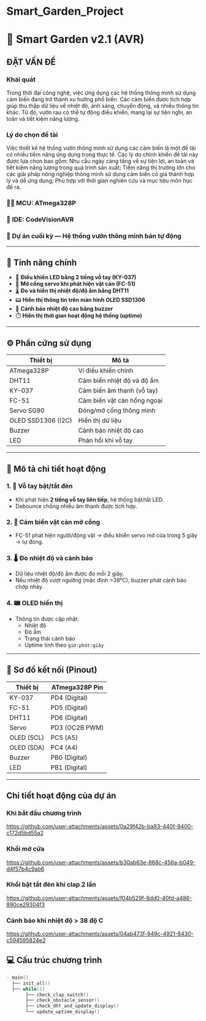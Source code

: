 # Smart_Garden_Project
# 🌱 Smart Garden v2.1 (AVR)
## ĐẶT VẤN ĐỀ
### Khái quát
Trong thời đại công nghệ, việc ứng dụng các hệ thống thông minh sử dụng cảm
biến đang trở thành xu hướng phổ biến. Các cảm biến được tích hợp giúp thu thập dữ
liệu về nhiệt độ, ánh sáng, chuyển động, và nhiều thông tin khác. Từ đó, vườn rau có
thể tự động điều khiển, mang lại sự tiện nghi, an toàn và tiết kiệm năng lượng.
### Lý do chọn đề tài
Việc thiết kế hệ thống vườn thông minh sử dụng các cảm biến là một đề tài có
nhiều tiềm năng ứng dụng trong thực tế. Các lý do chính khiến đề tài này được lựa
chọn bao gồm: Nhu cầu ngày càng tăng về sự tiện lợi, an toàn và tiết kiệm năng lượng
trong quá trình sản xuất; Tiềm năng thị trường lớn cho các giải pháp nông nghiệp
thông minh sử dụng cảm biến có giá thành hợp lý và dễ ứng dụng; Phù hợp với thời
gian nghiên cứu và mục tiêu môn học đề ra.

### 👨‍💻 MCU: ATmega328P  
### 🧠 IDE: CodeVisionAVR  
### 📅 Dự án cuối kỳ — Hệ thống vườn thông minh bán tự động

---

## 📌 Tính năng chính

- 👏 **Điều khiển LED bằng 2 tiếng vỗ tay (KY-037)**
- 🚪 **Mở cổng servo khi phát hiện vật cản (FC-51)**
- 🌡️ **Đo và hiển thị nhiệt độ/độ ẩm bằng DHT11**
- 📟 **Hiển thị thông tin trên màn hình OLED SSD1306**
- 🚨 **Cảnh báo nhiệt độ cao bằng buzzer**
- ⏱️ **Hiển thị thời gian hoạt động hệ thống (uptime)**

---

## ⚙️ Phần cứng sử dụng

| Thiết bị                  | Mô tả                         |
|--------------------------|-------------------------------|
| ATmega328P               | Vi điều khiển chính           |
| DHT11                    | Cảm biến nhiệt độ và độ ẩm    |
| KY-037                   | Cảm biến âm thanh (vỗ tay)    |
| FC-51                    | Cảm biến vật cản hồng ngoại   |
| Servo SG90               | Đóng/mở cổng thông minh       |
| OLED SSD1306 (I2C)       | Hiển thị dữ liệu              |
| Buzzer                   | Cảnh báo nhiệt độ cao         |
| LED                      | Phản hồi khi vỗ tay           |

---

## 🧠 Mô tả chi tiết hoạt động

### 1. 👏 **Vỗ tay bật/tắt đèn**
- Khi phát hiện **2 tiếng vỗ tay liên tiếp**, hệ thống bật/tắt LED.
- Debounce chống nhiễu âm thanh được tích hợp.

### 2. 🚪 **Cảm biến vật cản mở cổng**
- FC-51 phát hiện người/động vật → điều khiển servo mở cửa trong 5 giây → tự đóng.

### 3. 🌡️ **Đo nhiệt độ và cảnh báo**
- Dữ liệu nhiệt độ/độ ẩm được đo mỗi 2 giây.
- Nếu nhiệt độ vượt ngưỡng (mặc định >38°C), buzzer phát cảnh báo chớp nháy.

### 4. 📟 **OLED hiển thị**
- Thông tin được cập nhật:
  - Nhiệt độ
  - Độ ẩm
  - Trạng thái cảnh báo
  - Uptime tính theo `giờ:phút:giây`

---

## 🧾 Sơ đồ kết nối (Pinout)

| Thiết bị     | ATmega328P Pin |
|--------------|----------------|
| KY-037       | PD4 (Digital)  |
| FC-51        | PD5 (Digital)  |
| DHT11        | PD6 (Digital)  |
| Servo        | PD3 (OC2B PWM) |
| OLED (SCL)   | PC5 (A5)       |
| OLED (SDA)   | PC4 (A4)       |
| Buzzer       | PB0 (Digital)  |
| LED          | PB1 (Digital)  |

---
## Chi tiết hoạt động của dự án
### Khi bắt đầu chương trình 
https://github.com/user-attachments/assets/0a29f42b-ba93-440f-8400-c172d5bd55a2

### Khối mở cửa
https://github.com/user-attachments/assets/b30ab63e-868c-456a-b049-d4f57b4c9ab6

### Khối bật tắt đèn khi clap 2 lần 
https://github.com/user-attachments/assets/f04b529f-8dd0-40fd-a486-890ce29304f3

### Cảnh báo khi nhiệt độ > 38 độ C
https://github.com/user-attachments/assets/04ab473f-949c-4921-8430-c594595824e2

## 💻 Cấu trúc chương trình

```c
- main()
  ├── init_all()
  ├── while(1)
       ├── check_clap_switch()
       ├── check_obstacle_sensor()
       ├── check_dht_and_update_display()
       └── update_uptime_display()
